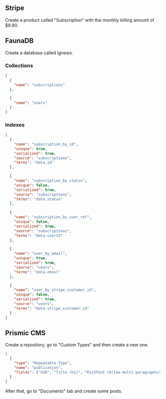 ## Stripe

Create a product called "Subscription" with the monthly billing amount of $9.90.

## FaunaDB

Create a database called Ignews.

### **Collections**

```json
[
  {
    "name": "subscriptions"
  },

  {
    "name": "users"
  }
]
```

### **Indexes**

```json
[
  {
    "name": "subscription_by_id",
    "unique": true,
    "serialized": true,
    "source": "subscriptions",
    "terms": "data.id"
  },

  {
    "name": "subscription_by_status",
    "unique": false,
    "serialized": true,
    "source": "subscriptions",
    "terms": "data.status"
  },

  {
    "name": "subscription_by_user_ref",
    "unique": false,
    "serialized": true,
    "source": "subscriptions",
    "terms": "data.userId"
  },

  {
    "name": "user_by_email",
    "unique": true,
    "serialized": true,
    "source": "users",
    "terms": "data.email"
  },

  {
    "name": "user_by_stripe_customer_id",
    "unique": false,
    "serialized": true,
    "source": "users",
    "terms": "data.stripe_customer_id"
  }
]
```

## Prismic CMS

Create a repository, go to "Custom Types" and then create a new one.

```json
[
  {
    "type": "Repeatable Type",
    "name": "publication",
    "fields": ["UID", "Title (h1)", "RichText (Allow multi paragraphs)"]
  }
]
```
After that, go to "Documents" tab and create some posts.